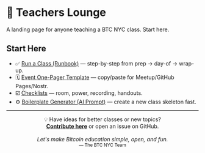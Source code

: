 # 🍵 Teachers Lounge

A landing page for anyone teaching a BTC NYC class. Start here.

## Start Here
- ✅ [Run a Class (Runbook)](run-a-class.md) — step-by-step from prep → day-of → wrap-up.
- 🗓️ [Event One-Pager Template](event-template.md) — copy/paste for Meetup/GitHub Pages/Nostr.
- ☑️ [Checklists](checklist.md) — room, power, recording, handouts.
- ⚙️ [Boilerplate Generator (AI Prompt)](boilerplate-prompt.md) — create a new class skeleton fast.

---

<p align="center">
  💡 Have ideas for better classes or new topics?<br/>
  <a href="../contributing/index.md"><b>Contribute here</b></a> or open an issue on GitHub.<br/><br/>
  <i>Let's make Bitcoin education simple, open, and fun.</i><br/>
  <small>— The BTC NYC Team</small>
</p>
